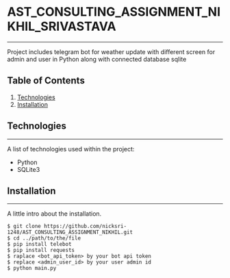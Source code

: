 # AST_CONSULTING_ASSIGNMENT_NIKHIL_SRIVASTAVA
***
Project includes telegram bot for weather update with different screen for admin and user in Python along with connected database sqlite

## Table of Contents
1. [Technologies](#Technologies)
2. [Installation](#Installation)

## Technologies
***
A list of technologies used within the project:
* Python
* SQLite3

## Installation
***
A little intro about the installation. 
```
$ git clone https://github.com/nicksri-1248/AST_CONSULTING_ASSIGNMENT_NIKHIL.git
$ cd ../path/to/the/file
$ pip install telebot
$ pip install requests
$ raplace <bot_api_token> by your bot api token
$ replace <admin_user_id> by your user admin id
$ python main.py
```